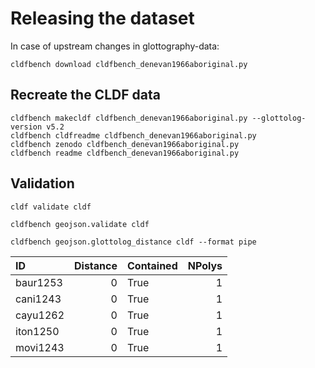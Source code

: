 # Releasing the dataset

In case of upstream changes in glottography-data:
```shell
cldfbench download cldfbench_denevan1966aboriginal.py
```

## Recreate the CLDF data

```shell
cldfbench makecldf cldfbench_denevan1966aboriginal.py --glottolog-version v5.2
cldfbench cldfreadme cldfbench_denevan1966aboriginal.py
cldfbench zenodo cldfbench_denevan1966aboriginal.py
cldfbench readme cldfbench_denevan1966aboriginal.py
```

## Validation

```shell
cldf validate cldf
```

```shell
cldfbench geojson.validate cldf
```

```shell
cldfbench geojson.glottolog_distance cldf --format pipe
```

| ID | Distance | Contained | NPolys |
|:---------|-----------:|:------------|---------:|
| baur1253 | 0 | True | 1 |
| cani1243 | 0 | True | 1 |
| cayu1262 | 0 | True | 1 |
| iton1250 | 0 | True | 1 |
| movi1243 | 0 | True | 1 |
